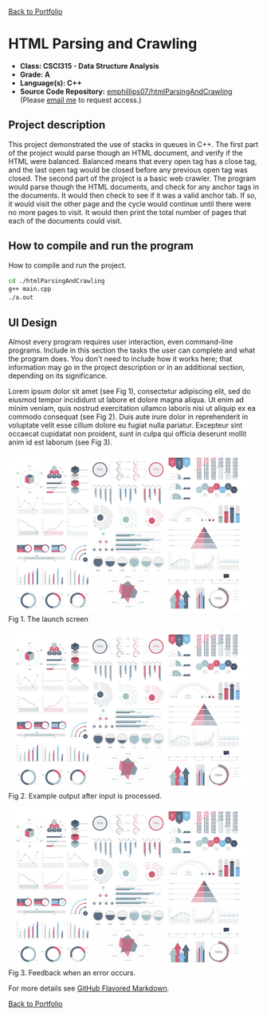 [Back to Portfolio](./)

HTML Parsing and Crawling
===============

-   **Class: CSCI315 - Data Structure Analysis** 
-   **Grade: A** 
-   **Language(s): C++** 
-   **Source Code Repository:** [emphillips07/htmlParsingAndCrawling](https://guides.github.com/features/mastering-markdown/)  
    (Please [email me](mailto:example@csustudent.net?subject=GitHub%20Access) to request access.)

## Project description

This project demonstrated the use of stacks in queues in C++. The first part of the project would parse though an HTML document, and verify if the HTML were balanced. Balanced means that every open tag has a close tag, and the last open tag would be closed before any previous open tag was closed. The second part of the project is a basic web crawler. The program would parse though the HTML documents, and check for any anchor tags in the documents. It would then check to see if it was a valid anchor tab. If so, it would visit the other page and the cycle would continue until there were no more pages to visit. It would then print the total number of pages that each of the documents could visit.

## How to compile and run the program

How to compile and run the project.

```bash
cd ./htmlParsingAndCrawling
g++ main.cpp
./a.out
```

## UI Design

Almost every program requires user interaction, even command-line programs. Include in this section the tasks the user can complete and what the program does. You don't need to include how it works here; that information may go in the project description or in an additional section, depending on its significance.

Lorem ipsum dolor sit amet (see Fig 1), consectetur adipiscing elit, sed do eiusmod tempor incididunt ut labore et dolore magna aliqua. Ut enim ad minim veniam, quis nostrud exercitation ullamco laboris nisi ut aliquip ex ea commodo consequat (see Fig 2). Duis aute irure dolor in reprehenderit in voluptate velit esse cillum dolore eu fugiat nulla pariatur. Excepteur sint occaecat cupidatat non proident, sunt in culpa qui officia deserunt mollit anim id est laborum (see Fig 3).

![screenshot](images/dummy_thumbnail.jpg)  
Fig 1. The launch screen

![screenshot](images/dummy_thumbnail.jpg)  
Fig 2. Example output after input is processed.

![screenshot](images/dummy_thumbnail.jpg)  
Fig 3. Feedback when an error occurs.

For more details see [GitHub Flavored Markdown](https://guides.github.com/features/mastering-markdown/).

[Back to Portfolio](./)
